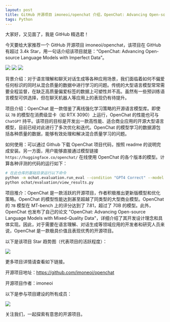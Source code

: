 ```yaml
---
layout: post
title: GitHub 开源项目 imoneoi/openchat 介绍，OpenChat: Advancing Open-source Language Models with Imperfect Data
tags: Python
---
```


大家好，又见面了，我是 GitHub 精选君！

今天要给大家推荐一个 GitHub 开源项目 imoneoi/openchat，该项目在 GitHub 有超过 3.4k Star，用一句话介绍该项目就是：“OpenChat: Advancing Open-source Language Models with Imperfect Data”。


![](https://raw.githubusercontent.com/imoneoi/openchat/master/assets/logo_new.png)
![](https://raw.githubusercontent.com/imoneoi/openchat/master/assets/openchat.png)
![](https://raw.githubusercontent.com/imoneoi/openchat/master/assets/openchat_grok.png)



背景介绍：对于语言理解和聊天对话生成等各种应用场景，我们面临着如何不偏爱任何标识的同时从混合质量的数据中进行学习的问题。传统的大型语言模型常常需要全程监督，在缺乏高质量偏爱标签的数据上可塑性并不高。虽然有一些预训练语言模型可供选择，但在聊天机器人等应用上的表现仍有待提升。

项目介绍：OpenChat 是一款借鉴了离线强化学习策略的开源语言模型库。即使以 `7B` 的模型在消费级显卡（如 RTX 3090）上运行，OpenChat 的性能也可与 `ChatGPT` 持平。该项目的目标是开发出一款高性能、适合商业应用的开源大型语言模型，目前已经对此进行了多次优化和迭代。OpenChat 的模型学习的数据源包括各种质量的数据，能够有效处理和解决混合质量学习的问题。

如何使用：可以通过 Github 下载 OpenChat 项目代码，按照 readme 的说明完成安装。另一方面，用户能够直接通过模型链接 `https://huggingface.co/openchat/` 在线使用 OpenChat 的各个版本的模型。计算各种评测的代码的运行如下：

```bash
# 在此仓库的基础目录运行以下命令
python -m ochat.evaluation.run_eval --condition "GPT4 Correct" --model openchat/openchat_3.5
python ochat/evaluation/view_results.py
```
项目推介：OpenChat 是一款活跃的开源项目，作者积极推出更新版模型和优化策略。OpenChat 的模型性能达到甚至超越了同类型的大型商业模型。OpenChat 的 `7B` 模型在 MT-bench 上的评分达到了 7.81，超过了 70B 的模型。此外，OpenChat 也发布了自己的论文 "OpenChat: Advancing Open-source Language Models with Mixed-Quality Data"，详细介绍了其开发设计理念和具体实现。因此，对于需要在语言理解、对话生成等领域应用的开发者和研究人员来说，OpenChat 是一款极具价值且表现优秀的开源项目。


以下是该项目 Star 趋势图（代表项目的活跃程度）：

![](https://api.star-history.com/svg?repos=imoneoi/openchat&type=Timeline)

更多项目详情请查看如下链接。

开源项目地址：https://github.com/imoneoi/openchat 

开源项目作者：imoneoi

以下是参与项目建设的所有成员：

![](https://contrib.rocks/image?repo=imoneoi/openchat)

关注我们，一起探索有意思的开源项目。

